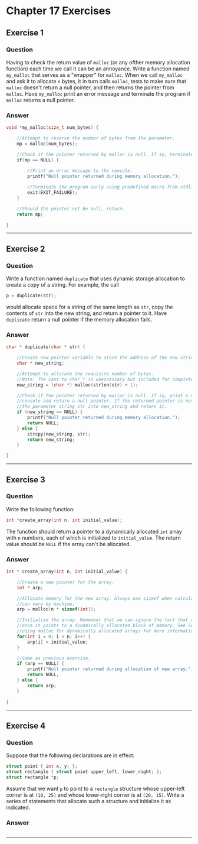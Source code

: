 # Chapter 17 Exercises #

## Exercise 1 ##

### **Question** ##

Having to check the return value of `malloc` (or any ofther memory allocation function) each time we call it can be an annoyance. Write a function named `my_malloc` that serves as a "wrapper" for `malloc`. When we call `my_malloc` and ask it to allocate `n` bytes, it in turn calls `malloc`, tests to make sure that `malloc` doesn't return a null pointer, and then returns the pointer from `malloc`. Have `my_malloc` print an error message and terminate the program if `malloc` returns a null pointer.

### **Answer**  ###

```C
void *my_malloc(size_t num_bytes) {

    //Attempt to reserve the number of bytes from the parameter.
    mp = malloc(num_bytes);

    //Check if the pointer returned by malloc is null. If so, terminate the program early.
    if(mp == NULL) {
        
        //Print an error message to the console.
        printf("Null pointer returned during memory allocation.");

        //Terminate the program early using predefined macro from stdlib.h as the argument for the exit function.
        exit(EXIT_FAILURE);
    }

    //Should the pointer not be null, return.
    return mp;

}
```
---

## Exercise 2 ##

### **Question** ##

Write a function named `duplicate` that uses dynamic storage allocation to create a copy of a string. For example, the call

```C
p = duplicate(str);
```
would allocate space for a string of the same length as `str`, copy the contents of `str` into the new string, and return a pointer to it. Have `duplicate` return a null pointer if the memory allocation fails.


### **Answer**  ###

```C
char * duplicate(char * str) {

    //Create new pointer variable to store the address of the new string we will create.
    char * new_string;

    //Attempt to allocate the requisite number of bytes.
    //Note: The cast to char * is uneccessary but included for completeness.
    new_string = (char *) malloc(strlen(str) + 1);

    //Check if the pointer returned by malloc is null. If so, print a message to the
    //console and return a null pointer. If the returned pointer is not null, copy
    //the parameter string str into new_string and return it.
    if (new_string == NULL) {
        printf("Null pointer returned during memory allocation.");
        return NULL;
    } else {
        strcpy(new_string, str);
        return new_string;
    }

}
```

---

## Exercise 3 ##

### **Question** ##

Write the following function:

```C
int *create_array(int n, int initial_value);
```
The function should return a pointer to a dynamically allocated `int` array with `n` numbers, each of which is initialized to `initial_value`. The return value should be `NULL` if the array can't be allocated.

### **Answer**  ###

```C
int * create_array(int n, int initial_value) {

    //Create a new pointer for the array.
    int * arp;

    //Allocate memory for the new array. Always use sizeof when calculating the requisite space since type sizes
    //can vary by machine.
    arp = malloc(n * sizeof(int));

    //Initialize the array. Remember that we can ignore the fact that arp is a pointer and use it as an array name
    //once it points to a dynamically allocated block of memory. See Section 17.3 under the subsection concerning
    //using malloc for dynamically allocated arrays for more information on why this is possible.
    for(int i = 0; i < n; i++) {
        arp[i] = initial_value;
    }

    //Same as previous exercise.
    if (arp == NULL) {
        printf("Null pointer returned during allocation of new array.");
        return NULL;
    } else {
        return arp;
    }

}
```

---

## Exercise 4 ##

### **Question** ##

Suppose that the following declarations are in effect:

```C
struct point { int x, y; };
struct rectangle { struct point upper_left, lower_right; };
struct rectangle *p;
```
Assume that we want `p` to point to a `rectangle` structure whose upper-left corner is at `(10, 25)` and whose lower-right corner is at `(20, 15)`. Write a series of statements that allocate such a structure and initialize it as indicated.


### **Answer**  ###

```C
```

---